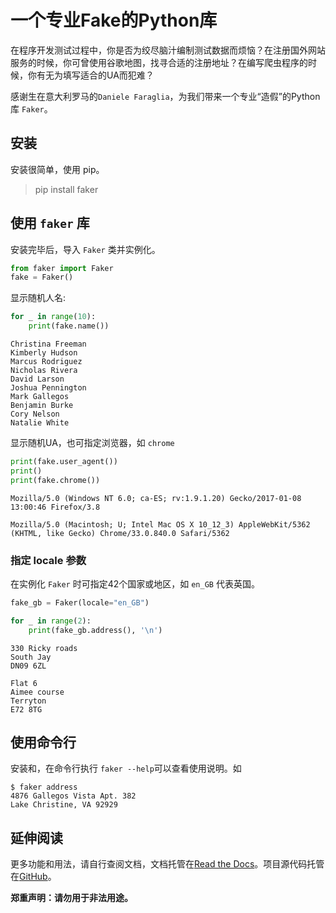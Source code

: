 # 一个专业Fake的Python库

在程序开发测试过程中，你是否为绞尽脑汁编制测试数据而烦恼？在注册国外网站服务的时候，你可曾使用谷歌地图，找寻合适的注册地址？在编写爬虫程序的时候，你有无为填写适合的UA而犯难？

感谢生在意大利罗马的`Daniele Faraglia`，为我们带来一个专业“造假”的Python库 `Faker`。

## 安装
安装很简单，使用 pip。

> pip install faker



## 使用 `faker` 库

安装完毕后，导入 `Faker` 类并实例化。


```python
from faker import Faker
fake = Faker()
```

显示随机人名:


```python
for _ in range(10):
    print(fake.name())
```

    Christina Freeman
    Kimberly Hudson
    Marcus Rodriguez
    Nicholas Rivera
    David Larson
    Joshua Pennington
    Mark Gallegos
    Benjamin Burke
    Cory Nelson
    Natalie White


显示随机UA，也可指定浏览器，如 `chrome`


```python
print(fake.user_agent())
print()
print(fake.chrome())
```

    Mozilla/5.0 (Windows NT 6.0; ca-ES; rv:1.9.1.20) Gecko/2017-01-08 13:00:46 Firefox/3.8
    
    Mozilla/5.0 (Macintosh; U; Intel Mac OS X 10_12_3) AppleWebKit/5362 (KHTML, like Gecko) Chrome/33.0.840.0 Safari/5362


### 指定 locale 参数
在实例化 `Faker` 时可指定42个国家或地区，如 `en_GB` 代表英国。


```python
fake_gb = Faker(locale="en_GB")

for _ in range(2):
    print(fake_gb.address(), '\n')
```

    330 Ricky roads
    South Jay
    DN09 6ZL 
    
    Flat 6
    Aimee course
    Terryton
    E72 8TG 



## 使用命令行
安装和，在命令行执行 `faker --help`可以查看使用说明。如
```shell
$ faker address
4876 Gallegos Vista Apt. 382
Lake Christine, VA 92929
```

## 延伸阅读

更多功能和用法，请自行查阅文档，文档托管在[Read the Docs](1)。项目源代码托管在[GitHub](2)。

[1]: https://faker.readthedocs.io/en/latest/
[2]: https://github.com/joke2k/faker


**郑重声明：请勿用于非法用途。**